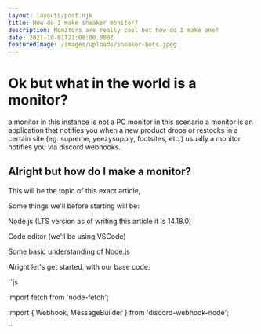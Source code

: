 ```yaml
---
layout: layouts/post.njk
title: How do I make sneaker monitor?
description: Monitors are really cool but how do I make one?
date: 2021-10-01T21:00:00.000Z
featuredImage: /images/uploads/sneaker-bots.jpeg
---
```

# Ok but what in the world is a monitor?

a monitor in this instance is not a PC monitor in this scenario a monitor is an application that notifies you when a new product drops or restocks in a certain site (eg. supreme, yeezysupply, footsites, etc.) usually a monitor notifies you via discord webhooks.

## Alright but how do I make a monitor?

This will be the topic of this exact article, 

Some things we'll before starting will be:

Node.js (LTS version as of writing this article it is 14.18.0)

Code editor (we'll be using VSCode)

Some basic understanding of Node.js



Alright let's get started, with our base code:

\`\`js

import fetch from 'node-fetch';

import { Webhook, MessageBuilder } from 'discord-webhook-node';

\`\`